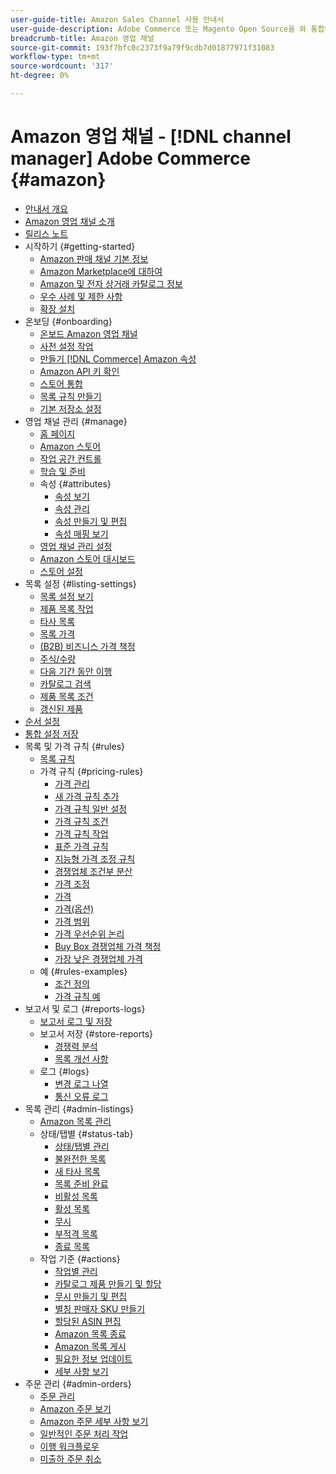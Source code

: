 ```yaml
---
user-guide-title: Amazon Sales Channel 사용 안내서
user-guide-description: Adobe Commerce 또는 Magento Open Source을 와 통합하여 Amazon을 통해 판매 생성 [!DNL Amazon Seller Central] 계정이 필요합니다.
breadcrumb-title: Amazon 영업 채널
source-git-commit: 193f7bfc0c2373f9a79f9cdb7d01877971f31083
workflow-type: tm+mt
source-wordcount: '317'
ht-degree: 0%

---
```



# Amazon 영업 채널 - [!DNL channel manager] Adobe Commerce {#amazon}

- [안내서 개요](guide-overview.md)
- [Amazon 영업 채널 소개](overview.md)
- [릴리스 노트](release-notes.md)
- 시작하기 {#getting-started}
   - [Amazon 판매 채널 기본 정보](about-amazon-sales-channel.md)
   - [Amazon Marketplace에 대하여](about-amazon-marketplace.md)
   - [Amazon 및 전자 상거래 카탈로그 정보](about-listings-and-catalog.md)
   - [우수 사례 및 제한 사항](amazon-best-practices.md)
   - [확장 설치](install.md)
- 온보딩 {#onboarding}
   - [온보드 Amazon 영업 채널](amazon-onboarding-home.md)
   - [사전 설정 작업](amazon-pre-setup-tasks.md)
   - [만들기 [!DNL Commerce] Amazon 속성](ob-creating-magento-attributes.md)
   - [Amazon API 키 확인](amazon-verify-api-key.md)
   - [스토어 통합](store-integration.md)
   - [목록 규칙 만들기](ob-create-listing-rule.md)
   - [기본 저장소 설정](default-store-settings.md)
- 영업 채널 관리 {#manage}
   - [홈 페이지](amazon-sales-channel-home.md)
   - [Amazon 스토어](managing-stores.md)
   - [작업 공간 컨트롤](workspace-controls.md)
   - [학습 및 준비](learning-preparation.md)
   - 속성 {#attributes}
      - [속성 보기](attributes-view.md)
      - [속성 관리](managing-attributes.md)
      - [속성 만들기 및 편집](creating-attributes.md)
      - [속성 매핑 보기](amazon-matching-attributes-values.md)
   - [영업 채널 관리 설정](sales-channel-settings.md)
   - [Amazon 스토어 대시보드](amazon-store-dashboard.md)
   - [스토어 설정](ob-store-review.md)
- 목록 설정 {#listing-settings}
   - [목록 설정 보기](listing-settings.md)
   - [제품 목록 작업](product-listing-actions.md)
   - [타사 목록](third-party-listing-settings.md)
   - [목록 가격](listing-price.md)
   - [(B2B) 비즈니스 가격 책정](business-pricing.md)
   - [주식/수량](stock-quantity.md)
   - [다음 기간 동안 이행](fulfilled-by.md)
   - [카탈로그 검색](catalog-search.md)
   - [제품 목록 조건](product-listing-condition.md)
   - [갱신된 제품](renewed-products.md)
- [순서 설정](order-settings.md)
- [통합 설정 저장](store-integration-settings.md)
- 목록 및 가격 규칙 {#rules}
   - [목록 규칙](listing-rules.md)
   - 가격 규칙 {#pricing-rules}
      - [가격 관리](pricing-products.md)
      - [새 가격 규칙 추가](add-pricing-rule.md)
      - [가격 규칙 일반 설정](pricing-rule-general-settings.md)
      - [가격 규칙 조건](pricing-rule-conditions.md)
      - [가격 규칙 작업](pricing-rule-actions.md)
      - [표준 가격 규칙](standard-price-rules.md)
      - [지능형 가격 조정 규칙](intelligent-repricing-rules.md)
      - [경쟁업체 조건부 분산](competitor-conditional-variances.md)
      - [가격 조정](price-adjustment.md)
      - [가격](floor-price.md)
      - [가격(옵션)](optional-ceiling-price.md)
      - [가격 범위](price-scope.md)
      - [가격 우선순위 논리](price-priority-logic.md)
      - [Buy Box 경쟁업체 가격 책정](buy-box-competitor-pricing.md)
      - [가장 낮은 경쟁업체 가격](lowest-competitor-pricing.md)
   - 예 {#rules-examples}
      - [조건 정의](ob-define-condition-example.md)
      - [가격 규칙 예](price-rule-examples.md)
- 보고서 및 로그 {#reports-logs}
   - [보고서 로그 및 저장](amazon-logs-reports.md)
   - 보고서 저장 {#store-reports}
      - [경쟁력 분석](competitive-price-analysis.md)
      - [목록 개선 사항](listing-improvements.md)
   - 로그 {#logs}
      - [변경 로그 나열](listing-changes-log.md)
      - [통신 오류 로그](communication-errors-log.md)
- 목록 관리 {#admin-listings}
   - [Amazon 목록 관리](managing-product-listings.md)
   - 상태/탭별 {#status-tab}
      - [상태/탭별 관리](managing-listings-by-tab.md)
      - [불완전한 목록](incomplete-listings.md)
      - [새 타사 목록](new-third-party-listings.md)
      - [목록 준비 완료](ready-to-list.md)
      - [비활성 목록](inactive-listings.md)
      - [활성 목록](active-listings.md)
      - [무시](overrides.md)
      - [부적격 목록](ineligible-listings.md)
      - [종료 목록](ended-listings.md)
   - 작업 기준 {#actions}
      - [작업별 관리](managing-listings-by-action.md)
      - [카탈로그 제품 만들기 및 할당](creating-assigning-catalog-products.md)
      - [무시 만들기 및 편집](creating-editing-overrides.md)
      - [별칭 판매자 SKU 만들기](create-alias-seller-sku.md)
      - [할당된 ASIN 편집](edit-assigned-asin.md)
      - [Amazon 목록 종료](end-listings-manually.md)
      - [Amazon 목록 게시](publish-listings-manually.md)
      - [필요한 정보 업데이트](amazon-manually-update-incomplete-listing.md)
      - [세부 사항 보기](product-listing-details.md)
- 주문 관리 {#admin-orders}
   - [주문 관리](managing-orders.md)
   - [Amazon 주문 보기](amazon-orders-all.md)
   - [Amazon 주문 세부 사항 보기](amazon-order-details.md)
   - [일반적인 주문 처리 작업](common-order-processing.md)
   - [이행 워크플로우](fulfillment-workflows.md)
   - [미출하 주문 취소](cancel-unshipped-order.md)
